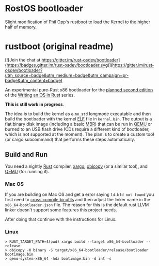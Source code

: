 # RostOS bootloader

Slight modification of Phil Opp's rustboot to load the Kernel to the higher half of memory.

# rustboot (original readme)

[![Join the chat at https://gitter.im/rust-osdev/bootloader](https://badges.gitter.im/rust-osdev/bootloader.svg)](https://gitter.im/rust-osdev/bootloader?utm_source=badge&utm_medium=badge&utm_campaign=pr-badge&utm_content=badge)

An experimental pure-Rust x86 bootloader for the [planned second edition](https://github.com/phil-opp/blog_os/issues/360) of the [Writing an OS in Rust](https://os.phil-opp.com) series.

**This is still work in progress**.

The idea is to build the kernel as a `no_std` longmode executable and then build the bootloader with the kernel [ELF](https://en.wikipedia.org/wiki/Executable_and_Linkable_Format) file in `kernel.bin`. The output is a flat binary disk image (including a basic [MBR](https://en.wikipedia.org/wiki/Master_boot_record)) that can be run in [QEMU](https://www.qemu.org/) or burned to an USB flash drive (CDs require a different kind of bootloader, which is not supported at the moment). The plan is to create a custom tool (or cargo subcommand) that performs these steps automatically.

## Build and Run
You need a nightly [Rust](https://www.rust-lang.org) compiler, [xargo](https://github.com/japaric/xargo), [objcopy](https://sourceware.org/binutils/docs/binutils/objcopy.html) (or a similar tool), and [QEMU](https://www.qemu.org/) (for running it).

### Mac OS

If you are building on Mac OS and get a error saying `ld.bfd not found` you first need to [cross compile binutils](https://os.phil-opp.com/cross-compile-binutils) and then adjust
the linker name in the `x86_64-bootloader.json` file. The reason for this is the default rust LLVM linker doesn't support some features this project needs.

After doing that continue with the instructions for Linux.

### Linux

```
> RUST_TARGET_PATH=$(pwd) xargo build --target x86_64-bootloader --release
> objcopy -O binary -S target/x86_64-bootloader/release/bootloader bootimage.bin
> qemu-system-x86_64 -hda bootimage.bin -d int -s
```
